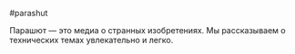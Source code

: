#parashut

Парашют — это медиа о странных изобретениях. Мы рассказываем о технических темах увлекательно и легко.
